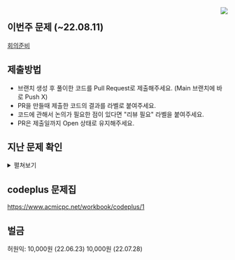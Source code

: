 <img align="right" src = "https://user-images.githubusercontent.com/51199859/177047110-10fb5d09-f9e0-46c0-b2f5-c2db2b68b792.png" />    

## 이번주 문제 (~22.08.11)
<a href=https://www.acmicpc.net/problem/2610> 회의준비 </a>

## 제출방법
- 브랜치 생성 후 풀이한 코드를 Pull Request로 제출해주세요. (Main 브랜치에 바로 Push X)
- PR을 만들때 제출한 코드의 결과를 라벨로 붙여주세요.
- 코드에 관해서 논의가 필요한 점이 있다면 "리뷰 필요" 라벨을 붙여주세요.
- PR은 제출일까지 Open 상태로 유지해주세요.


## 지난 문제 확인

<details>
  <summary>펼쳐보기</summary>
  
- 22.06.23 <a href=https://www.acmicpc.net/problem/1790> 수 이어 쓰기 2 </a>
- 22.06.30 <a href=https://www.acmicpc.net/problem/1948> 임계경로 </a>
- 22.07.07 <a href=https://www.acmicpc.net/problem/11437> LCA </a>
- 22.07.14 <a href=https://www.acmicpc.net/problem/2206> 벽 부수고 이동하기 </a>
- 22.07.21 <a href=https://www.acmicpc.net/problem/2225> 합분해 </a>
- 22.07.28 <a href=https://www.acmicpc.net/problem/14002> 가장 긴 증가하는 부분 수열 4 </a>
- 22.08.11 <a href=https://www.acmicpc.net/problem/3830> 교수님은 기다리지 않는다 </a>

</details>


## codeplus 문제집
https://www.acmicpc.net/workbook/codeplus/1


## 벌금
허원익: 10,000원 (22.06.23) 10,000원 (22.07.28)
